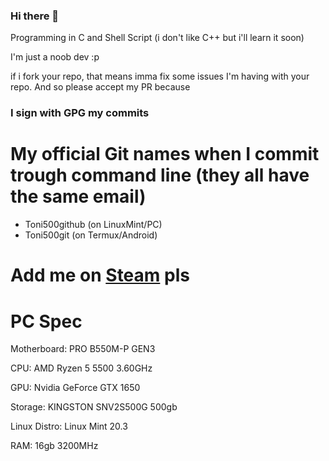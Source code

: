 ### Hi there 👋

Programming in C and Shell Script (i don't like C++ but i'll learn it soon) 

I'm just a noob dev :p

if i fork your repo, that means imma fix some issues I'm having with your repo. And so please accept my PR because

### I sign with GPG my commits

# My official Git names when I commit trough command line (they all have the same email)
* Toni500github (on LinuxMint/PC)
* Toni500git (on Termux/Android)
 
# Add me on [Steam](https://steamcommunity.com/profiles/76561199117772691) pls

# PC Spec
Motherboard: PRO B550M-P GEN3 

CPU: AMD Ryzen 5 5500 3.60GHz

GPU: Nvidia GeForce GTX 1650

Storage: KINGSTON SNV2S500G 500gb

Linux Distro: Linux Mint 20.3

RAM: 16gb 3200MHz
